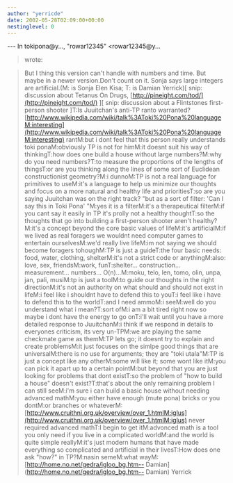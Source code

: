 ```yaml
---
author: "yerricde"
date: 2002-05-28T02:09:00+00:00
nestinglevel: 0
---
```

\---
 In tokipona@y..., "rowar12345" <rowar12345@y...
> wrote:

> But I thing this version can't handle with numbers and time.
> But maybe in a newer version.Don't count on it. Sonja says large integers are artificial.(M: is Sonja Elen Kisa; T: is Damian Yerrick)\[ snip: discussion about Tetanus On Drugs, [http://pineight.com/tod/](http://pineight.com/tod/) \]\[ snip: discussion about a Flintstones first-person shooter \]T:Is Juuitchan's anti-TP ranto warranted? [http://www.wikipedia.com/wiki/talk%3AToki%20Pona%20languageM:interesting](http://www.wikipedia.com/wiki/talk%3AToki%20Pona%20languageM:interesting) rantM:but i dont feel that this person really understands toki ponaM:obviously TP is not for himM:it doesnt suit his way of thinkingT:how does one build a house without large numbers?M:why do you need numbers?T:to measure the proportions of the lengths of thingsT:or are you thinking along the lines of some sort of Euclidean constructionist geometry?M:i dunnoM:TP is not a real language for primitives to useM:it's a language to help us minimize our thoughts and focus on a more natural and healthy life and prioritiesT:so are you saying Juuitchan was on the right track? "but as a sort of filter: 'Can I say this in Toki Pona' "M:yes it is a filterM:it's a therapeutical filterM:if you cant say it easily in TP it's prolly not a healthy thoughtT:so the thoughts that go into building a first-person shooter aren't healthy?M:it's a concept beyond the core basic values of lifeM:it's artificialM:if we lived as real foragers we wouldnt need computer games to entertain ourselvesM:we'd really live lifeM:im not saying we should become foragers tohoughM:TP is just a guideT:the four basic needs: food, water, clothing, shelterM:it's not a strict code or anythingM:also: love, sex, friendsM:work, funT:shelter... construction... measurement... numbers... O(n)...M:moku, telo, len, tomo, olin, unpa, jan, pali, musiM:tp is just a toolM:to guide our thoughts in the right directionM:it's not an authority on what should and should not exst in lifeM:i feel like i shouldnt have to defend this to youT:i feel like i have to defend this to the worldT:and I need ammoM:i seeM:well do you understand what i mean?T:sort ofM:i am a bit tired right now so maybe i dont have the energy to go onT:i'll wait until you have a more detailed response to JuuitchanM:i think if we respond in details to everyones criticism, its very un-TPM:we are playing the same checkmate game as themM:TP lets go; it doesnt try to explain and create problemsM:it just focuses on the simlpe good things that are universalM:there is no use for arguments; they are "toki utala"M:TP is just a concept like any otherM:some will like it; some wont like itM:you can pick it apart up to a certain pointM:but beyond that you are just looking for problems that dont existT:so the problem of "how to build a house" doesn't exist?T:that's about the only remaining problem I can still seeM:i'm sure i can build a basic house without needing advanced mathM:you either have enough (mute pona) bricks or you dontM:or branches or whateverM:[http://www.cruithni.org.uk/overview/over_1.htmlM:iglus](http://www.cruithni.org.uk/overview/over_1.htmlM:iglus) never required advanced mathT:I begin to get itM:advonced math is a tool you only need if you live in a complicated worldM:and the world is quite simple reallyM:it's just modern humans that have made everything so complicated and artificial in their livesT:How does one ask "how?" in TP?M:nasin semeM:what wayM:[http://home.no.net/gedra/igloo_bg.htm--
Damian](http://home.no.net/gedra/igloo_bg.htm--
Damian) Yerrick